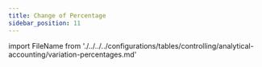```yaml
---
title: Change of Percentage
sidebar_position: 11
---
```


import FileName from './../../../configurations/tables/controlling/analytical-accounting/variation-percentages.md'
 
<FileName />